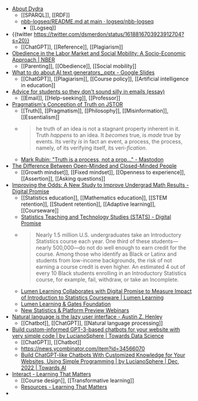 - [About Dydra](https://dydra.com/about)
	- [[SPARQL]], [[RDF]]
	- [nbb-logseq/README.md at main · logseq/nbb-logseq](https://github.com/logseq/nbb-logseq/blob/main/examples/linked-data/README.md#write-rdf)
		- [[Logseq]]
- {{twitter https://twitter.com/dsmerdon/status/1618816703923912704?s=20}}
	- [[ChatGPT]], [[Reference]], [[Plagiarism]]
- [Obedience in the Labor Market and Social Mobility: A Socio-Economic Approach | NBER](https://www.nber.org/papers/w29125?utm_content=buffercfc33&utm_medium=social&utm_source=twitter.com&utm_campaign=buffer)
	- [[Parenting]], [[Obedience]], [[Social mobility]]
- [What to do about AI text generators_.pptx - Google Slides](https://docs.google.com/presentation/d/1P5nSOm1g3CvsoPEga4fSnzjMiLtGg7Bf/mobilepresent#slide=id.p2)
	- [[ChatGPT]], [[Plagiarism]], [[Course policy]], [[Artificial intelligence in education]]
- [Advice for students so they don't sound silly in emails (essay)](https://www.insidehighered.com/views/2015/04/16/advice-students-so-they-dont-sound-silly-emails-essay)
	- [[Email]], [[Help-seeking]], [[Professor]]
- [Pragmatism's Conception of Truth on JSTOR](https://www.jstor.org/stable/2012189?origin=crossref)
	- [[Truth]], [[Pragmatism]], [[Philosophy]], [[Misinformation]], [[Essentialism]]
	- >he truth of an idea is not a stagnant property inherent in it. Truth *happens* to an idea. It *becomes* true, is *made* true by events. Its verity *is* in fact an event, a process, the process, namely, of its verifying itself, its veri-*fication*.
	- [Mark Rubin: "Truth is a process, not a prop…" - Mastodon](https://mastodon.social/@MarkRubin@fediscience.org/109769753748331971)
- [The Difference Between Open-Minded and Closed-Minded People](https://fs.blog/open-closed-minded/)
	- [[Growth mindset]], [[Fixed mindset]], [[Openness to experience]], [[Assertion]], [[Asking questions]]
- [Improving the Odds: A New Study to Improve Undergrad Math Results - Digital Promise](https://digitalpromise.org/2023/01/23/improving-the-odds-a-new-study-to-improve-undergrad-math-results/)
	- [[Statistics education]], [[Mathematics education]], [[STEM retention]], [[Student retention]], [[Adaptive learning]], [[Courseware]]
	- [Statistics Teaching and Technology Studies (STATS) - Digital Promise](https://digitalpromise.org/initiative/learning-sciences/statistics-teaching-and-technology-studies-stats/)
	- >Nearly 1.5 million U.S. undergraduates take an Introductory Statistics course each year. One third of these students—nearly 500,000—do not do well enough to earn credit for the course. Among those who identify as Black or Latinx and students from low-income backgrounds, the risk of not earning a course credit is even higher. An estimated 4 out of every 10 Black students enrolling in an Introductory Statistics course, for example, fail, withdraw, or take an Incomplete.
	- [Lumen Learning Collaborates with Digital Promise to Measure Impact of Introduction to Statistics Courseware | Lumen Learning](https://lumenlearning.com/digital-promise-collaboration/)
	- [Lumen Learning & Gates Foundation](https://info.lumenlearning.com/statistics)
	- [New Statistics & Platform Preview Webinars](https://info.lumenlearning.com/new-statistics)
- [Natural language is the lazy user interface - Austin Z. Henley](https://austinhenley.com/blog/naturallanguageui.html)
	- [[Chatbot]], [[ChatGPT]], [[Natural language processing]]
- [Build custom-informed GPT-3-based chatbots for your website with very simple code | by LucianoSphere | Towards Data Science](https://towardsdatascience.com/custom-informed-gpt-3-models-for-your-website-with-very-simple-code-47134b25620b)
	- [[ChatGPT]], [[Chatbot]]
	- https://news.ycombinator.com/item?id=34566070
	- [Build ChatGPT-like Chatbots With Customized Knowledge for Your Websites, Using Simple Programming | by LucianoSphere | Dec, 2022 | Towards AI](https://pub.towardsai.net/build-chatgpt-like-chatbots-with-customized-knowledge-for-your-websites-using-simple-programming-f393206c6626)
- [Interact - Learning That Matters](https://learningthatmatters.weebly.com/interact.html)
	- [[Course design]], [[Transformative learning]]
	- [Resources - Learning That Matters](https://learningthatmatters.weebly.com/resources.html)
-